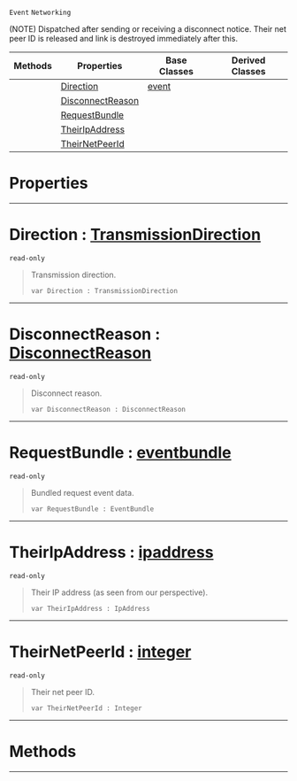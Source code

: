 `Event` `Networking`



(NOTE) Dispatched after sending or receiving a disconnect notice. Their net peer ID is released and link is destroyed immediately after this.

|Methods|Properties|Base Classes|Derived Classes|
|---|---|---|---|
| |[ Direction](https://github.com/dragonCASTjosh/PlasmaDocs/blob/master/code_reference/class_reference/netlinkdisconnected.markdown#direction-plasma-engine-do)|[event](https://github.com/dragonCASTjosh/PlasmaDocs/blob/master/code_reference/class_reference/event.markdown)| |
| |[ DisconnectReason](https://github.com/dragonCASTjosh/PlasmaDocs/blob/master/code_reference/class_reference/netlinkdisconnected.markdown#disconnectreason-plasma-en)| | |
| |[ RequestBundle](https://github.com/dragonCASTjosh/PlasmaDocs/blob/master/code_reference/class_reference/netlinkdisconnected.markdown#requestbundle-plasma-engin)| | |
| |[ TheirIpAddress](https://github.com/dragonCASTjosh/PlasmaDocs/blob/master/code_reference/class_reference/netlinkdisconnected.markdown#theiripaddress-plasma-engi)| | |
| |[ TheirNetPeerId](https://github.com/dragonCASTjosh/PlasmaDocs/blob/master/code_reference/class_reference/netlinkdisconnected.markdown#theirnetpeerid-plasma-engi)| | |


 #  Properties


---  
 #  Direction : [TransmissionDirection](https://github.com/dragonCASTjosh/PlasmaDocs/blob/master/code_reference/enum_reference.markdown#transmissiondirection)

 `read-only`

> Transmission direction.
> ``` lang=cpp, name=Lightning
> var Direction : TransmissionDirection


---  
 #  DisconnectReason : [DisconnectReason](https://github.com/dragonCASTjosh/PlasmaDocs/blob/master/code_reference/enum_reference.markdown#disconnectreason)

 `read-only`

> Disconnect reason.
> ``` lang=cpp, name=Lightning
> var DisconnectReason : DisconnectReason


---  
 #  RequestBundle : [eventbundle](https://github.com/dragonCASTjosh/PlasmaDocs/blob/master/code_reference/class_reference/eventbundle.markdown)

 `read-only`

> Bundled request event data.
> ``` lang=cpp, name=Lightning
> var RequestBundle : EventBundle


---  
 #  TheirIpAddress : [ipaddress](https://github.com/dragonCASTjosh/PlasmaDocs/blob/master/code_reference/class_reference/ipaddress.markdown)

 `read-only`

> Their IP address (as seen from our perspective).
> ``` lang=cpp, name=Lightning
> var TheirIpAddress : IpAddress


---  
 #  TheirNetPeerId : [integer](https://github.com/dragonCASTjosh/PlasmaDocs/blob/master/code_reference/lightning_base_types/integer.markdown)

 `read-only`

> Their net peer ID.
> ``` lang=cpp, name=Lightning
> var TheirNetPeerId : Integer


---  
 #  Methods


---  
 

 